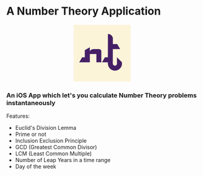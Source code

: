 # A Number Theory Application

<div style="text-align:center"><img src = "nt.png" class="center" width="150"></div>

### An iOS App which let's you calculate Number Theory problems instantaneously

Features:
- Euclid's Division Lemma
- Prime or not
- Inclusion Exclusion Principle
- GCD (Greatest Common Divisor)
- LCM (Least Common Multiple)
- Number of Leap Years in a time range
- Day of the week
